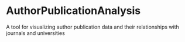 # AuthorPublicationAnalysis
A tool for visualizing author publication data and their relationships with journals and universities
